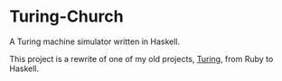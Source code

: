# Turing-Church

A Turing machine simulator written in Haskell.

This project is a rewrite of one of my old projects,
[Turing](https://github.com/mattneary/Turing), from Ruby to Haskell.

